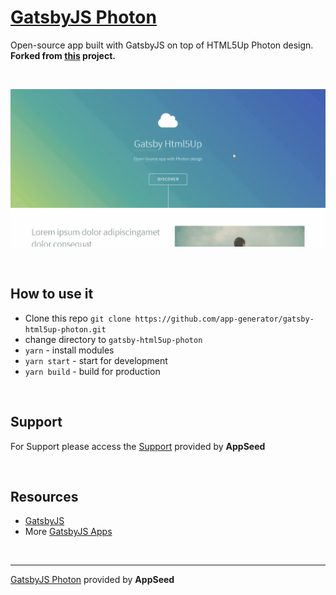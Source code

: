 # [GatsbyJS Photon](https://gatsby-html5up-photon.appseed.us)

Open-source app built with GatsbyJS on top of HTML5Up Photon design. 
**Forked from [this](https://github.com/codebushi/gatsby-starter-photon) project.**

<br />

![GatsbyJS Photon - Gif animated intro.](https://github.com/app-generator/static/blob/master/products/gatsby-html5up-photon-intro.gif?raw=true)

<br />

## How to use it
- Clone this repo `git clone https://github.com/app-generator/gatsby-html5up-photon.git`
- change directory to `gatsby-html5up-photon`
- `yarn` - install modules
- `yarn start` - start for development
- `yarn build` - build for production

<br />

## Support

For Support please access the [Support](https://appseed.us/support) provided by **AppSeed** 

<br />

## Resources
 
 - [GatsbyJS](https://www.gatsbyjs.org/)
 - More [GatsbyJS Apps](https://appseed.us/apps/gatsbyjs)

<br />

---
[GatsbyJS Photon](https://gatsby-html5up-photon.appseed.us) provided by **AppSeed**
